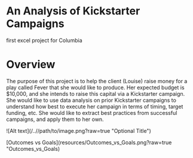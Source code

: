 # An Analysis of Kickstarter Campaigns
first excel project for Columbia


# Overview
The purpose of this project is to help the client (Louise) raise money for a play called Fever that she would like to produce.  Her expected budget is $10,000, and she intends to raise this capital via a Kickstarter campaign.  She would like to use data analysis on prior Kickstarter campaigns to understand how best to execute her campaign in terms of timing, target funding, etc.  She would like to extract best practices from successful campaigns, and apply them to her own.



![Alt text](/../<branch name>/path/to/image.png?raw=true "Optional Title")

[Outcomes vs Goals](resources/Outcomes_vs_Goals.png?raw=true "Outcomes_vs_Goals)